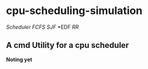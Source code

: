 # cpu-scheduling-simulation

*Scheduler* *FCFS* *SJF* *EDF *RR*

## A cmd Utility for a cpu scheduler


**Noting yet**


